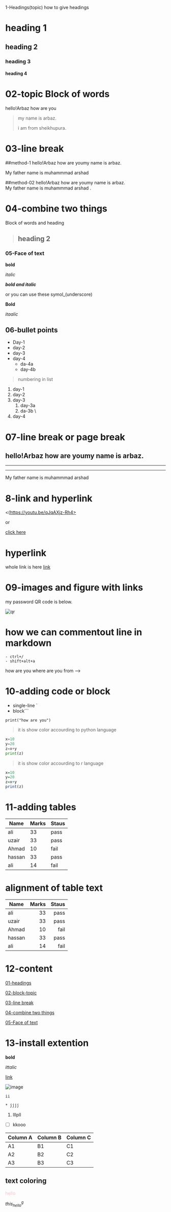 1-Headings(topic)
how to give headings
# heading 1
## heading 2
### heading 3
#### heading 4

# 02-topic Block of words
hello!Arbaz how are you
>my name is arbaz.
>
>i am from sheikhupura.
# 03-line break

##method-1
hello!Arbaz how are youmy name is arbaz. 

My father name is muhammmad arshad 

##method-02
hello!Arbaz how are youmy name is arbaz. \
My father name is muhammmad arshad .

# 04-combine two things 
Block of words and heading
> ## heading 2

### 05-Face of text 
**bold** 

*italic* 

***bold and italic*** 

or you can use these symol_(underscore) 

      

 __Bold__

 _itaalic_
 ## 06-bullet points
 - Day-1
 - day-2
 - day-3
-  day-4 
    - da-4a
    - day-4b
> numbering in list
1. day-1
2. day-2
3. day-3        
    1. day-3a 
    2. da-3b \
4. day-4
# 07-line break or page break

hello!Arbaz how are youmy name is arbaz. 
---
____
***
My father name is muhammmad arshad 

# 8-link and hyperlink
<(https://youtu.be/qJqAXjz-Rh4>

or

[click here](https://youtu.be/qJqAXjz-Rh4)
# hyperlink

[link]:https://youtu.be/qJqAXjz-Rh4
whole link is here [link]
# 09-images and figure with links 
my password QR code is below. 

![qr](download.png)
# how we can commentout line in markdown

    - ctrl+/
    - shift+alt+a

how are you where are you from -->
# 10-adding code or block
- single-line `
- block```

`print("how are you")`
>it is show color accourding to python language
```python
x=10
y=20
z=x+y
print(z)
```
>it is show color accourding to r language
```R
x=10
y=20
z=x+y
print(z)
```
# 11-adding tables 
|Name |Marks|Staus|
|---|  -----|-----|
|ali  |33   |pass|
|uzair |33   |pass|
|Ahmad  |10   |fail|
|hassan |33   |pass|
|ali  |14  |fail|
# alignment of table text 
|Name |Marks|Staus|
|---|  -----:|-----:|
|ali  |33   |pass|
|uzair |33   |pass|
|Ahmad  |10   |fail|
|hassan |33   |pass|
|ali  |14  |fail|
# 12-content

[01-headings](1-Headings(topic))

[02-block-topic](02-block-topic)

[03-line break](topic)

[04-combine two things ](topic)

[05-Face of text ](topic)



# 13-install extention
**bold**

_ittalic_

[link](https://youtu.be/qJqAXjz-Rh4)

![image](download.png)

`ii`

```
* jjjj
```
1. lllpll

- [ ] kkooo


Column A | Column B | Column C
---------|----------|---------
 A1 | B1 | C1
 A2 | B2 | C2
 A3 | B3 | C3


## text coloring

<span style="color:pink">hello</span>

$this_{hello}^{g}$